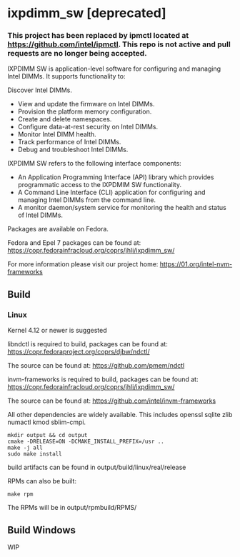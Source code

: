 # ixpdimm_sw [deprecated]

### This project has been replaced by ipmctl located at https://github.com/intel/ipmctl. This repo is not active and pull requests are no longer being accepted.

IXPDIMM SW is application-level software for configuring and managing Intel DIMMs.
It supports functionality to:

Discover Intel DIMMs.
* View and update the firmware on Intel DIMMs.
* Provision the platform memory configuration.
* Create and delete namespaces.
* Configure data-at-rest security on Intel DIMMs.
* Monitor Intel DIMM health.
* Track performance of Intel DIMMs.
* Debug and troubleshoot Intel DIMMs.

IXPDIMM SW refers to the following interface components:

* An Application Programming Interface (API) library which provides programmatic access to the IXPDMIM SW functionality.
* A Command Line Interface (CLI)  application for configuring and managing Intel DIMMs from the command line.
* A monitor daemon/system service for monitoring the health and status of Intel DIMMs.

Packages are available on Fedora.

Fedora and Epel 7 packages can be found at: https://copr.fedorainfracloud.org/coprs/jhli/ixpdimm_sw/

For more information please visit our project home: https://01.org/intel-nvm-frameworks


## Build

### Linux

Kernel 4.12 or newer is suggested

libndctl is required to build, packages can be found at: https://copr.fedoraproject.org/coprs/djbw/ndctl/

The source can be found at: https://github.com/pmem/ndctl

invm-frameworks is required to build, packages can be found at: https://copr.fedorainfracloud.org/coprs/jhli/ixpdimm_sw/

The source can be found at: https://github.com/intel/invm-frameworks

All other dependencies are widely available.
This includes openssl sqlite zlib numactl kmod sblim-cmpi.

```
mkdir output && cd output
cmake -DRELEASE=ON -DCMAKE_INSTALL_PREFIX=/usr ..
make -j all
sudo make install
```
build artifacts can be found in output/build/linux/real/release

RPMs can also be built:
```
make rpm
```
The RPMs will be in output/rpmbuild/RPMS/

## Build Windows

WIP
